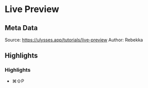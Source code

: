 # Live Preview

## Meta Data

Source:  https://ulysses.app/tutorials/live-preview 
Author: Rebekka

## Highlights

### Highlights

- ⌘⇧P
